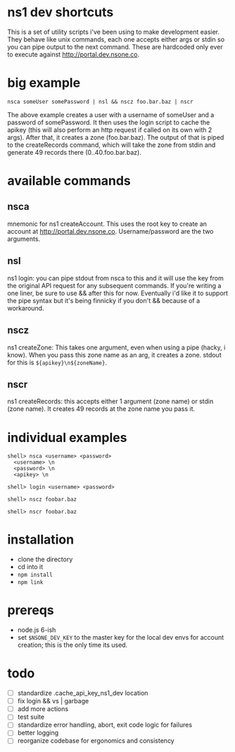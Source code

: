 # ns1 dev shortcuts
This is a set of utility scripts i've been using to make development easier. They behave like unix commands, each one accepts either args or stdin so you can pipe output to the next command. These are hardcoded only ever to execute against http://portal.dev.nsone.co.

# big example
`nsca someUser somePassword | nsl && nscz foo.bar.baz | nscr`

The above example creates a user with a username of someUser and a password of somePassword. It then uses the login script to cache the apikey (this will also perform an http request if called on its own with 2 args). After that, it creates a zone (foo.bar.baz). The output of that is piped to the createRecords command, which will take the zone from stdin and generate 49 records there (0..40.foo.bar.baz).

# available commands
## nsca
mnemonic for ns1 createAccount. This uses the root key to create an account at http://portal.dev.nsone.co. Username/password are the two arguments.

## nsl
ns1 login: you can pipe stdout from nsca to this and it will use the key from the original API request for any subsequent commands. If you're writing a one liner, be sure to use && after this for now. Eventually i'd like it to support the pipe syntax but it's being finnicky if you don't && because of a workaround.

## nscz
ns1 createZone: This takes one argument, even when using a pipe (hacky, i know). When you pass this zone name as an arg, it creates a zone. stdout for this is `${apikey}\n${zoneName}`.

## nscr
ns1 createRecords: this accepts either 1 argument (zone name) or stdin (zone name). It creates 49 records at the zone name you pass it. 

# individual examples
```
shell> nsca <username> <password>
  <username> \n
  <password> \n
  <apikey> \n
```
```
shell> login <username> <password>
```
```
shell> nscz foobar.baz
```
```
shell> nscr foobar.baz
```

# installation
- clone the directory
- cd into it
- `npm install`
- `npm link`

# prereqs
- node.js 6-ish
- set `$NSONE_DEV_KEY` to the master key for the local dev envs for account creation; this is the only time its used.

# todo
- [ ] standardize .cache_api_key_ns1_dev location
- [ ] fix login && vs | garbage
- [ ] add more actions
- [ ] test suite
- [ ] standardize error handling, abort, exit code logic for failures 
- [ ] better logging
- [ ] reorganize codebase for ergonomics and consistency

